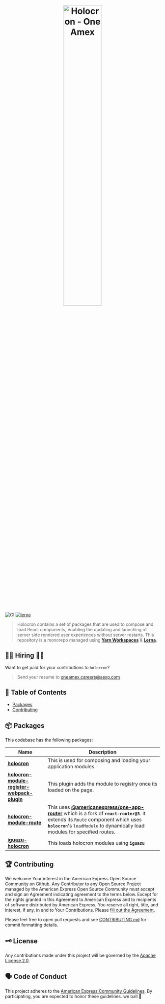<h1 align="center">
  <img src='https://github.com/americanexpress/holocron/raw/main/holocron.png' alt="Holocron - One Amex" width='50%'/>
</h1>

![CI](https://github.com/americanexpress/holocron/workflows/CI/CD/badge.svg)
[![lerna](https://img.shields.io/badge/maintained%20with-lerna-cc00ff.svg)](https://lerna.js.org/)


> Holocron contains a set of packages that are used to compose and load React components, enabling the updating and launching of server side rendered user experiences without server restarts.
> This repository is a monorepo managed using **[Yarn Workspaces](https://classic.yarnpkg.com/en/docs/workspaces/)** & **[Lerna](https://github.com/lerna/lerna)**.


## 👩‍💻 Hiring 👨‍💻

Want to get paid for your contributions to `holocron`?
> Send your resume to oneamex.careers@aexp.com


## 📖 Table of Contents

* [Packages](#-packages)
* [Contributing](#-contributing)

## 📦 Packages

This codebase has the following packages:

| Name                                                                                                      | Description                                                     |
| --------------------------------------------------------------------------------------------------------- | --------------------------------------------------------------- |
| **[holocron](./packages/holocron)**  | This is used for composing and loading your application modules.
| **[holocron-module-register-webpack-plugin](./packages/holocron-module-register-webpack-plugin)**             | This plugin adds the module to registry once its loaded on the page. |
| **[holocron-module-route](./packages/holocron-module-route)**     | This uses **[@americanexpress/one-app-router](https://github.com/americanexpress/one-app-router)** which is a fork of **`react-router@3`**. It extends its `Route` component which uses **`holocron`**'s `loadModule` to dynamically load modules for specified routes. |
| **[iguazu-holocron](./packages/iguazu-holocron)**     | This loads holocron modules using **`iguazu`**      |

## 🏆 Contributing

We welcome Your interest in the American Express Open Source Community on Github.
Any Contributor to any Open Source Project managed by the American Express Open
Source Community must accept and sign an Agreement indicating agreement to the
terms below. Except for the rights granted in this Agreement to American Express
and to recipients of software distributed by American Express, You reserve all
right, title, and interest, if any, in and to Your Contributions. Please [fill
out the Agreement](https://cla-assistant.io/americanexpress/holocron).

Please feel free to open pull requests and see [CONTRIBUTING.md](./CONTRIBUTING.md) for commit formatting details.

## 🗝️ License

Any contributions made under this project will be governed by the [Apache License
2.0](./LICENSE.txt).

## 🗣️ Code of Conduct

This project adheres to the [American Express Community Guidelines](./CODE_OF_CONDUCT.md).
By participating, you are expected to honor these guidelines.
we ball 🤩
